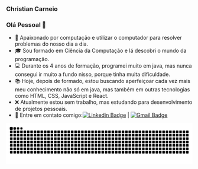 ### Christian Carneio
### Olá Pessoal 👋

- 🧡 Apaixonado por computação e utilizar o computador para resolver problemas do nosso dia a dia.
- 🎓 Sou formado em Ciência da Computação e lá descobri o mundo da programação.
- 💻 Durante os 4 anos de formação, programei muito em java, mas nunca consegui ir muito a fundo nisso, porque tinha muita dificuldade.
- 📚 Hoje, depois de formado, estou buscando aperfeiçoar cada vez mais meu conhecimento não só em java, mas também em outras tecnologias como HTML, CSS, JavaScript e React.
- ❌ Atualmente estou sem trabalho, mas estudando para desenvolvimento de projetos pessoais.
- 📱 Entre em contato comigo:[![Linkedin Badge](https://img.shields.io/badge/-ChristianCarneiro-blue?style=flat-square&logo=Linkedin&logoColor=white&link=https://https://www.linkedin.com/in/christian-carneiro-b31ab8156)](https://www.linkedin.com/in/christian-carneiro-b31ab8156) 
|  [![Gmail Badge](https://img.shields.io/badge/-chri.tuck@gmail.com-c14438?style=flat-square&logo=Gmail&logoColor=white&link=mailto:chri.tuck@gmail.com)](mailto:chri.tuck@gmail.com)

![Snake animation](https://github.com/ChristianTCarneiro/ChristianTCarneiro/blob/output/github-contribution-grid-snake.svg)


